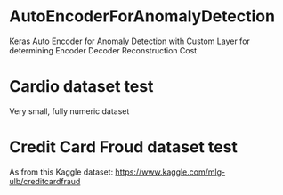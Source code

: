 # AutoEncoderForAnomalyDetection
Keras Auto Encoder for Anomaly Detection with Custom Layer for determining Encoder Decoder Reconstruction Cost

# Cardio dataset test
Very small, fully numeric dataset

# Credit Card Froud dataset test
As from this Kaggle dataset: https://www.kaggle.com/mlg-ulb/creditcardfraud

